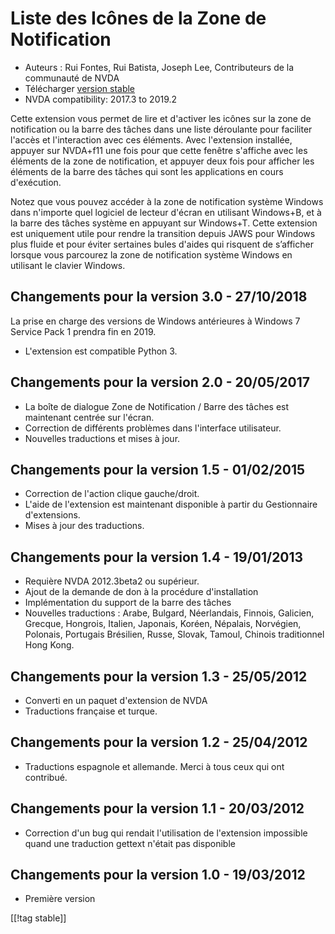 # Liste des Icônes de la Zone de Notification #

*   Auteurs : Rui Fontes, Rui Batista, Joseph Lee, Contributeurs de la
    communauté de NVDA
*   Télécharger [version stable][1]
*   NVDA compatibility: 2017.3 to 2019.2

Cette extension vous permet de lire et d'activer les icônes sur la zone de
notification ou la barre des tâches dans une liste déroulante pour faciliter
l'accès et l'interaction avec ces éléments. Avec l'extension installée,
appuyer sur NVDA+f11 une fois pour que cette fenêtre s'affiche avec les
éléments de la zone de notification, et appuyer deux fois pour afficher les
éléments de la barre des tâches qui sont les applications en cours
d'exécution.

Notez que vous pouvez accéder à la zone de notification système Windows dans
n'importe quel logiciel de lecteur d'écran en utilisant Windows+B, et à la
barre des tâches système en appuyant sur Windows+T. Cette extension est
uniquement utile pour rendre la transition depuis JAWS pour Windows plus
fluide et pour éviter sertaines bules d'aides qui risquent de s’afficher
lorsque vous parcourez la zone de notification système Windows en utilisant
le clavier Windows.

## Changements pour la version 3.0 - 27/10/2018 ##

La prise en charge des versions de Windows antérieures à Windows 7 Service
Pack 1 prendra fin en 2019.

* L'extension est compatible Python 3.

## Changements pour la version 2.0 - 20/05/2017 ##

* La boîte de dialogue Zone de Notification / Barre des tâches est
  maintenant centrée sur l'écran.
* Correction de différents problèmes dans l'interface utilisateur.
* Nouvelles traductions et mises à jour.

## Changements pour la version 1.5 - 01/02/2015 ##

* Correction de l'action clique gauche/droit.
* L'aide de l'extension est maintenant disponible à partir du Gestionnaire
  d'extensions.
* Mises à jour des traductions.

## Changements pour la version 1.4 - 19/01/2013 ##

* Requière NVDA 2012.3beta2 ou supérieur.
* Ajout de la demande de don à la procédure d'installation
* Implémentation du support de la barre des tâches
* Nouvelles traductions : Arabe, Bulgard, Néerlandais, Finnois, Galicien,
  Grecque, Hongrois, Italien, Japonais, Koréen, Népalais, Norvégien,
  Polonais, Portugais Brésilien, Russe, Slovak, Tamoul, Chinois traditionnel
  Hong Kong.

## Changements pour la version 1.3 - 25/05/2012 ##

* Converti en un paquet d'extension de NVDA
* Traductions française et turque.

## Changements pour la version  1.2 - 25/04/2012 ##

* Traductions espagnole et allemande. Merci à tous ceux qui ont contribué.

## Changements pour la version 1.1 - 20/03/2012 ##

* Correction d'un bug qui rendait l'utilisation de l'extension impossible
  quand une traduction gettext n'était pas disponible

## Changements pour la version 1.0 - 19/03/2012 ##

* Première version

[[!tag stable]]

[1]: https://addons.nvda-project.org/files/get.php?file=st
